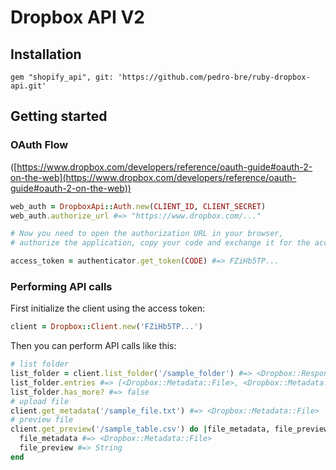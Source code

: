 # Dropbox API V2

Installation
------------

```
gem "shopify_api", git: 'https://github.com/pedro-bre/ruby-dropbox-api.git'
```

Getting started
---------------

### OAuth Flow

([https://www.dropbox.com/developers/reference/oauth-guide#oauth-2-on-the-web](https://www.dropbox.com/developers/reference/oauth-guide#oauth-2-on-the-web))

```ruby
web_auth = DropboxApi::Auth.new(CLIENT_ID, CLIENT_SECRET)
web_auth.authorize_url #=> "https://www.dropbox.com/..."

# Now you need to open the authorization URL in your browser,
# authorize the application, copy your code and exchange it for the access token.

access_token = authenticator.get_token(CODE) #=> FZiHb5TP...
```

### Performing API calls

First initialize the client using the access token:

```ruby
client = Dropbox::Client.new('FZiHb5TP...')
```
Then you can perform API calls like this:

```ruby
# list folder
list_folder = client.list_folder('/sample_folder') #=> <Dropbox::Response::ListFolder>
list_folder.entries #=> [<Dropbox::Metadata::File>, <Dropbox::Metadata::Folder>]
list_folder.has_more? #=> false
# upload file
client.get_metadata('/sample_file.txt') #=> <Dropbox::Metadata::File>
# preview file
client.get_preview('/sample_table.csv') do |file_metadata, file_preview|
  file_metadata #=> <Dropbox::Metadata::File>
  file_preview #=> String
end
```